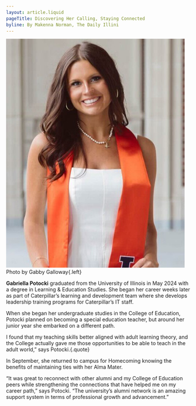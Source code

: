 ```yaml
---
layout: article.liquid
pageTitle: Discovering Her Calling, Staying Connected
byline: By Makenna Norman, The Daily Illini
---
```

<ilw-content width="page">

![Gabriella Potocki](/img/alumni/potocki.jpg) Photo by Gabby Galloway{.left}

**Gabriella Potocki** graduated from the University of Illinois in May 2024 with a degree in Learning & Education Studies. She began her career weeks later as part of Caterpillar’s learning and development team where she develops leadership training programs for Caterpillar’s IT staff.

When she began her undergraduate studies in the College of Education, Potocki planned on becoming a special education teacher, but around her junior year she embarked on a different path.

I found that my teaching skills better aligned with adult learning theory, and the College actually gave me those opportunities to be able to teach in the adult world,” says Potocki.{.quote}

In September, she returned to campus for Homecoming knowing the benefits of maintaining ties with her Alma Mater.

“It was great to reconnect with other alumni and my College of Education peers while strengthening the connections that have helped me on my career path,” says Potocki. “The university’s alumni network is an amazing support system in terms of professional growth and advancement.”

</ilw-content>